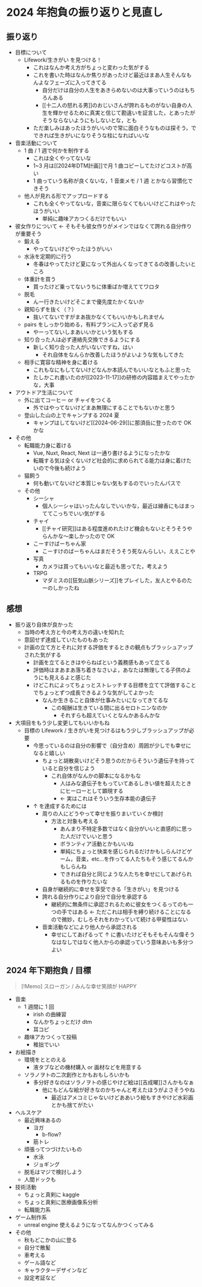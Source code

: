 # 2024 年抱負の振り返りと見直し

## 振り返り

- 目標について
  - Lifework/生きがい を見つける！
    - これはなんか考え方がちょっと変わった気がする
    - これを書いた時はなんか焦りがあったけど最近はまあ人生そんなもんよなフェーズに入ってきてる
      - 自分だけは自分の人生をあきらめないのは大事っていうのはもちろんある
      - [[十二人の怒れる男]]のおじいさんが誇れるものがない自身の人生を輝かせるために真実と信じて勘違いを証言した，とあったがそうならないようにもしないとな，とも
    - ただ楽しみはあったほうがいいので常に面白そうなものは探そう，でできれば生きがいになりそうな柱になればいいな
- 音楽活動について
  - 1 曲 / 1 週で何かを制作する
    - これは全くやってないな
    - 1~3 月は[[2024年DTM計画]]で月 1 曲コピーしてたけどコストが高い
    - 1 曲っていう名称が良くないな，1 音楽メモ / 1 週 とかなら習慣化できそう
  - 他人が見れる形でアップロードする
    - これも全くやってないな，音楽に限らなくてもいいけどこれはやったほうがいい
      - 単純に趣味アカつくるだけでもいい
- 彼女作りについて ← そもそも彼女作りがメインではなくて誇れる自分作りが重要そう
  - 鍛える
    - やってないけどやったほうがいい
  - 水泳を定期的に行う
    - 冬春はやってたけど夏になって外出んくなってきてるの改善したいところ
  - 体重計を買う
    - 買ったけど乗ってないうちに体重ばか増えててワロタ
  - 脱毛
    - んー行きたいけどそこまで優先度たかくないか
  - 親知らずを抜く（？）
    - 抜いてないですがまあ抜かなくてもいいかもしれません
  - pairs をしっかり始める，有料プランに入って必ず見る
    - やーってないしまあいいかという気もする
  - 知り合った人は必ず連絡先交換できるようにする
    - 新しく知り合った人がいないですね，はい
      - それ自体をなんらか改善したほうがよいような気もしてきた
  - 相手に寛容な精神を身に着ける
    - これもなにもしてないけどなんか本読んでもいいなともふと思った
    - たしかこれ書いたのが[[2023-11-17]]の研修の内容踏まえてやったかな，大事
- アウトドア生活について
  - 外に出てコーヒー or チャイをつくる
    - 外ではやってないけどまあ無理にすることでもないかと思う
  - 登山した山の上でキャンプする 2024 夏
    - キャンプはしてないけど[[2024-06-29]]に那須岳に登ったので OK かな
- その他
  - 転職能力身に着ける
    - Vue, Nuxt, React, Next は一通り書けるようになったかな
    - 転職する気は全くないけど社会的に求められてる能力は身に着けたいので今後も続けよう
  - 猫飼う
    - 何も動いてないけど本質じゃない気もするのでいったんパスで
  - その他
    - シーシャ
      - 個人シーシャはいったんなしでいいかな，最近は線香にもはまっててこっちでいい気がする
    - チャイ
      - [[チャイ研究]]はある程度進めれたけど機会もないとそうそうやらんかな～楽しかったので OK
    - こーすけばーちゃん家
      - こーすけのばーちゃんはまだそうそう死なんらしい，ええことや
    - 写真
      - カメラは買ってもいいなと最近も思ってた，考えよう
    - TRPG
      - マダミスの[[狂気山脈シリーズ]]をプレイした，友人とやるのたーのしかったね

## 感想

- 振り返り自体が良かった
  - 当時の考え方と今の考え方の違いを知れた
  - 意図せず達成していたものもあった
  - 計画の立て方とそれに対する評価をするときの観点もブラッシュアップされた気がする
    - 計画を立てるときはやらねばという義務感もあって立てる
    - 評価時はまあまあ落ち着きなさいよ，あなたは無理してる子供のようにも見えるよと感じた
    - けどこれによってちょっとストレッチする目標を立てて評価することでちょっとずつ成長できるような気がしてよかった
      - なんか生きること自体が仕事みたいになってきてるな
        - この報酬は生きている間に出るセロトニンなのか
          - それすらも超えていくとなんかあるんかな
- 大項目をもう少し変更してもいいかもね
  - 目標の Lifework / 生きがいを見つけるはもう少しブラッシュアップが必要
    - 今思っているのは自分の影響で（自分含め）周囲が少しでも幸せになると嬉しい
      - ちょっと胡散臭いけどそう思うのだからそういう遺伝子を持っていると自分を信じよう
        - これ自体がなんかの脚本になるかもな
          - 人はみな遺伝子をもっていてあるしきい値を超えたときにヒーローとして顕現する
          - ← 実はこれはそういう生存本能の遺伝子
    - ↑ を達成するためには
      - 周りの人にどうやって幸せを振りまいていくか検討
        - 方法と対象も考える
          - あんまり不特定多数ではなく自分がいいと直感的に思った人だけでいいと思う
          - ボランティア活動とかもいいね
          - 単純にちょっと快楽を感じられるだけかもしらんけどゲーム，音楽，etc...を作ってる人たちもそう感じてるんかもしらんね
          - できれば自分と同じような人たちを幸せにしてあげられるものを作りたいな
      - 自身が継続的に幸せを享受できる「生きがい」を見つける
      - 誇れる自分作りにより自分で自分を承認する
        - 継続的に無条件に承認されるために彼女をつくるってのも一つの手ではある ← ただこれは相手を縛り続けることになるので微妙，むしろそれをわかっていて続ける甲斐性はない
      - 音楽活動などにより他人から承認される
        - 幸せにしてあげるって ↑ に書いたけどそもそもそんな偉そうなはなしではなく他人からの承認っていう意味あいも多分つよい

## 2024 年下期抱負 / 目標

> [!Memo] スローガン / みんな幸せ笑顔が HAPPY

- 音楽
  - 1 週間に 1 回
    - irish の曲練習
    - なんかちょっとだけ dtm
    - 耳コピ
  - 趣味アカつくって投稿
    - 稚拙でいい
- お絵描き
  - 環境をととのえる
    - 液タブなどの機材購入 or 画材などを用意する
  - ソラノヲトの二次創作とかもおもしろいかも
    - 多分好きなのはソラノヲトの感じやけど絵は[[吉成曜]]さんかもなぁ
      - 他にもどんな絵が好きなのかちゃんと考えたほうがよさそうやね
        - 最近はアメコミじゃないけどああいう絵もすきやけど水彩画とかも捨てがたい
- ヘルスケア
  - 最近興味あるの
    - ヨガ
      - b-flow?
    - 筋トレ
  - 頑張ってつづけたいもの
    - 水泳
    - ジョギング
  - 脱毛はマジで検討しよう
  - 人間ドックも
- 技術活動
  - ちょっと真剣に kaggle
  - ちょっと真剣に医療画像系分析
  - 転職能力系
- ゲーム制作系
  - unreal engine 使えるようになってなんかつくってみる
- その他
  - 秋もどこかの山に登る
  - 自分で散髪
  - 車考える
  - ゲール語など
  - キャラクターデザインなど
  - 設定考証など

